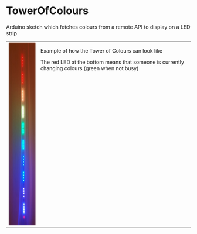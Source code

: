# TowerOfColours
Arduino sketch which fetches colours from a remote API to display on a LED strip

 <table>
  <tr>
    <td>
      <img src="https://github.com/apan1000/TowerOfColours/blob/master/example.jpg" height="500" />
    </td>
    <td valign="top">
      <p>Example of how the Tower of Colours can look like</p>
      The red LED at the bottom means that someone is currently changing colours (green when not busy)
    </td>
  </tr>
</table>
